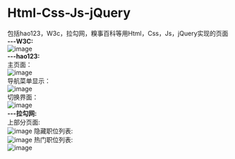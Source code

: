 # Html-Css-Js-jQuery
包括hao123，W3c，拉勾网，糗事百科等用Html，Css，Js，jQuery实现的页面</br>
<strong>---W3C:</strong></br>
![image](https://github.com/xiaola66/-Webpages/blob/master/W3c/W3c.png)</br>
<strong>---hao123:</strong></br>
主页面：</br>
![image](https://github.com/xiaola66/-Webpages/blob/master/hao123/hao1.png)</br>
导航菜单显示：</br>
![image](https://github.com/xiaola66/-Webpages/blob/master/hao123/hao2.png)</br>
切换界面：</br>
![image](https://github.com/xiaola66/-Webpages/blob/master/hao123/hao3.png)</br>
<strong>---拉勾网:</strong></br>
上部分页面:</br>
![image](https://github.com/xiaola66/-Webpages/blob/master/%E6%8B%89%E5%8B%BE%E7%BD%91/lagou1.png)
隐藏职位列表:</br>
![image](https://github.com/xiaola66/-Webpages/blob/master/%E6%8B%89%E5%8B%BE%E7%BD%91/lagou1.png)
热门职位列表:</br>
![image](https://github.com/xiaola66/-Webpages/blob/master/%E6%8B%89%E5%8B%BE%E7%BD%91/lagou1.png)
